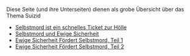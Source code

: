 ﻿<!--t WARNUNG vor SELBSTMORD! t-->
<!--d  d-->

Diese Seite (und ihre Unterseiten) dienen als grobe Übersicht über das Thema Suizid

- [Selbstmord ist ein schnelles Ticket zur Hölle](selbstmord-ein-schnelles-ticket-zur-hoelle)
- [Selbstmord und Ewige Sicherheit](selbstmord-und-ewige-sicherheit)
- [Ewige Sicherheit Fördert Selbstmord, Teil 1](selbstmord-zeugnis)
- [Ewige Sicherheit Fördert Selbstmord, Teil 2](selbstmord-beinahe)